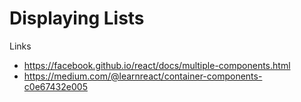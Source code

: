 # Displaying Lists

Links

* https://facebook.github.io/react/docs/multiple-components.html
* https://medium.com/@learnreact/container-components-c0e67432e005
